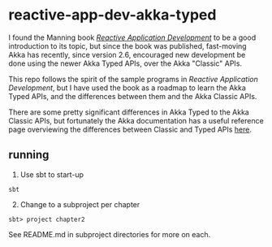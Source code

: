 # reactive-app-dev-akka-typed

I found the Manning book [*Reactive Application Development*](https://www.manning.com/books/reactive-application-development) to be a good introduction to its topic, but since the book was published, fast-moving Akka has recently, since version 2.6, encouraged new development be done using the newer Akka Typed APIs, over the Akka "Classic" APIs.

This repo follows the spirit of the sample programs in *Reactive Application Development*, but I have used the book as a roadmap to learn the Akka Typed APIs, and the differences between them and the Akka Classic APIs.

There are some pretty significant differences in Akka Typed to the Akka Classic APIs, but fortunately the Akka documentation has a useful reference page overviewing the differences between Classic and Typed APIs [here](https://doc.akka.io/docs/akka/current/typed/from-classic.html).

## running

1) Use sbt to start-up

```
sbt
```

2) Change to a subproject per chapter

```
sbt> project chapter2
```

See README.md in subproject directories for more on each.
